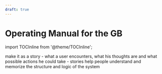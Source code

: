 ```yaml
---
draft: true
---
```


# Operating Manual for the GB

import TOCInline from '@theme/TOCInline';

<TOCInline toc={toc} />

make it as a story - what a user encounters, what his thoughts are and what possible actions he could take - stories help people understand and memorize the structure and logic of the system
